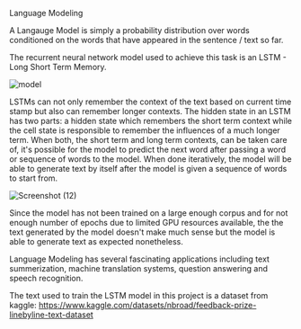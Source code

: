 Language Modeling 

A Langauge Model is simply a probability distribution over words conditioned on the words that have appeared in the 
sentence / text so far.

The recurrent neural network model used to achieve this task is an LSTM - Long Short Term Memory.

![model](https://user-images.githubusercontent.com/103943776/199201471-bf88f661-61b3-4aed-b24e-819c83f804b8.png)

LSTMs can not only remember the context of the text based on current time stamp but also can remember longer 
contexts. The hidden state in an LSTM has two parts: a hidden state which remembers the short term context while
the cell state is responsible to remember the influences of a much longer term. When both, the short term and long
term contexts, can be taken care of, it's possible for the model to predict the next word after passing a word or 
sequence of words to the model. When done iteratively, the model will be able to generate text by itself after
the model is given a sequence of words to start from.

![Screenshot (12)](https://user-images.githubusercontent.com/103943776/199201601-bde66e40-ccc6-4305-859c-52702d3d6cef.png)

Since the model has not been trained on a large enough corpus and for not enough number of epochs due to limited GPU resources available, the the text generated by the model doesn't make much sense but the model is able to generate text as expected nonetheless.

Language Modeling has several fascinating applications including text summerization, machine translation systems, question answering and speech recognition.

The text used to train the LSTM model in this project is a dataset from kaggle: https://www.kaggle.com/datasets/nbroad/feedback-prize-linebyline-text-dataset

